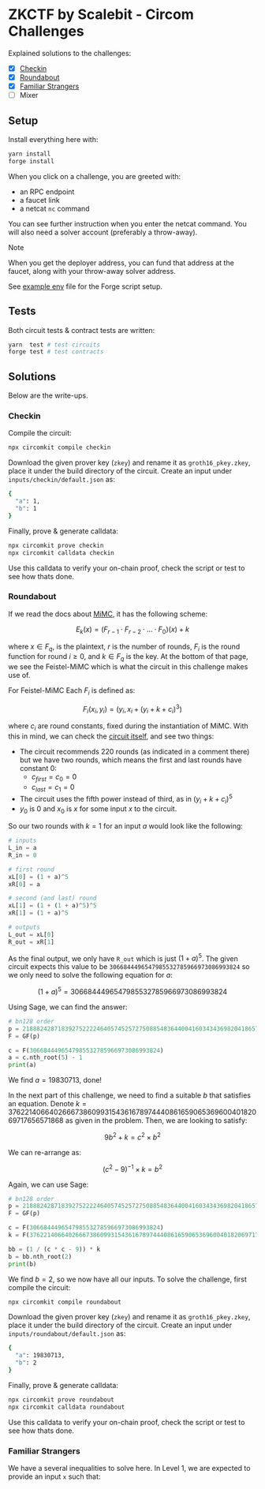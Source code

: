 # ZKCTF by Scalebit - Circom Challenges

Explained solutions to the challenges:

- [x] [Checkin](#checkin)
- [x] [Roundabout](#roundabout)
- [x] [Familiar Strangers](#familiar-strangers)
- [ ] Mixer

## Setup

Install everything here with:

```sh
yarn install
forge install
```

When you click on a challenge, you are greeted with:

- an RPC endpoint
- a faucet link
- a netcat `nc` command

You can see further instruction when you enter the netcat command. You will also need a solver account (preferably a throw-away).

> [!NOTE]
>
> When you get the deployer address, you can fund that address at the faucet, along with your throw-away solver address.

See [example env](./.env.example) file for the Forge script setup.

## Tests

Both circuit tests & contract tests are written:

```sh
yarn  test # test circuits
forge test # test contracts
```

## Solutions

Below are the write-ups.

### Checkin

Compile the circuit:

```sh
npx circomkit compile checkin
```

Download the given prover key (`zkey`) and rename it as `groth16_pkey.zkey`, place it under the build directory of the circuit. Create an input under `inputs/checkin/default.json` as:

```sh
{
  "a": 1,
  "b": 1
}
```

Finally, prove & generate calldata:

```sh
npx circomkit prove checkin
npx circomkit calldata checkin
```

Use this calldata to verify your on-chain proof, check the script or test to see how thats done.

### Roundabout

If we read the docs about [MiMC](https://byt3bit.github.io/primesym/mimc/), it has the following scheme:

$$
E_k(x) = (F_{r-1} \cdot F_{r-2} \cdot \ldots \cdot F_0)(x) + k
$$

where $x \in F_{q}$, is the plaintext, $r$ is the number of rounds, $F_i$ is the round function for round $i \geq 0$, and $k \in F_q$ is the key. At the bottom of that page, we see the Feistel-MiMC which is what the circuit in this challenge makes use of.

For Feistel-MiMC Each $F_i$ is defined as:

$$
F_i(x_i, y_i) = (y_i, x_i + (y_i + k + c_i)^3)
$$

where $c_i$ are round constants, fixed during the instantiation of MiMC. With this in mind, we can check the [circuit itself](https://github.com/iden3/circomlib/blob/master/circuits/mimcsponge.circom#L275), and see two things:

- The circuit recommends 220 rounds (as indicated in a comment there) but we have two rounds, which means the first and last rounds have constant 0:
  - $c_{first} = c_0 = 0$
  - $c_{last} = c_1 = 0$
- The circuit uses the fifth power instead of third, as in $(y_i + k + c_i)^5$
- $y_0$ is 0 and $x_0$ is $x$ for some input $x$ to the circuit.

So our two rounds with $k=1$ for an input $a$ would look like the following:

```py
# inputs
L_in = a
R_in = 0

# first round
xL[0] = (1 + a)^5
xR[0] = a

# second (and last) round
xL[1] = (1 + (1 + a)^5)^5
xR[1] = (1 + a)^5

# outputs
L_out = xL[0]
R_out = xR[1]
```

As the final output, we only have `R_out` which is just $(1 + a)^5$. The given circuit expects this value to be `3066844496547985532785966973086993824` so we only need to solve the following equation for $a$:

$$
(1 + a)^5 = 3066844496547985532785966973086993824
$$

Using Sage, we can find the answer:

```py
# bn128 order
p = 21888242871839275222246405745257275088548364400416034343698204186575808495617
F = GF(p)

c = F(3066844496547985532785966973086993824)
a = c.nth_root(5) - 1
print(a)
```

We find $a = 19830713$, done!

In the next part of this challenge, we need to find a suitable $b$ that satisfies an equation. Denote $k = 37622140664026667386099315436167897444086165906536960040182069717656571868$ as given in the problem. Then, we are looking to satisfy:

$$
9b^2 + k = c^2 \times b^2
$$

We can re-arrange as:

$$
(c^2 - 9)^{-1} \times k = b^2
$$

Again, we can use Sage:

```py
# bn128 order
p = 21888242871839275222246405745257275088548364400416034343698204186575808495617
F = GF(p)

c = F(3066844496547985532785966973086993824)
k = F(37622140664026667386099315436167897444086165906536960040182069717656571868)

bb = (1 / (c * c - 9)) * k
b = bb.nth_root(2)
print(b)
```

We find $b=2$, so we now have all our inputs. To solve the challenge, first compile the circuit:

```sh
npx circomkit compile roundabout
```

Download the given prover key (`zkey`) and rename it as `groth16_pkey.zkey`, place it under the build directory of the circuit. Create an input under `inputs/roundabout/default.json` as:

```sh
{
  "a": 19830713,
  "b": 2
}
```

Finally, prove & generate calldata:

```sh
npx circomkit prove roundabout
npx circomkit calldata roundabout
```

Use this calldata to verify your on-chain proof, check the script or test to see how thats done.

### Familiar Strangers

We have a several inequalities to solve here. In Level 1, we are expected to provide an input `x` such that:
